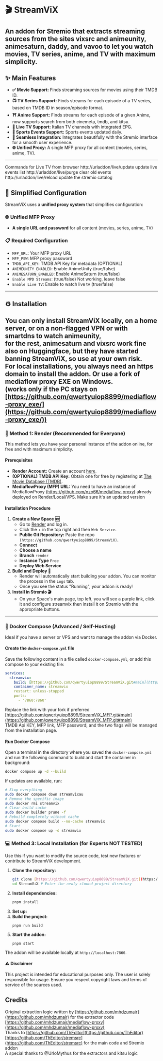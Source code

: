 # 🎬 StreamViX
An addon for Stremio that extracts streaming sources from the sites vixsrc and animeunity, animesaturn, daddy, and vavoo to let you watch movies, TV series, anime, and TV with maximum simplicity.
---
## ✨ Main Features
* **✅ Movie Support:** Finds streaming sources for movies using their TMDB ID.
* **📺 TV Series Support:** Finds streams for each episode of a TV series, based on TMDB ID in season/episode format.
* **⛩️ Anime Support:** Finds streams for each episode of a given Anime, now supports search from both cinemeta, tmdb, and kitsu.
* **📡 Live TV Support:** Italian TV channels with integrated EPG.
* **📡 Sports Events Support:** Sports events updated daily.
* **🔗 Seamless Integration:** Integrates beautifully with the Stremio interface for a smooth user experience.
* **🌐 Unified Proxy:** A single MFP proxy for all content (movies, series, anime, TV).
---
Commands for Live TV from browser
http://urladdon/live/update   update live events list
http://urladdon/live/purge    clear old events
http://urladdon/live/reload   update the stremio catalog
## 🔧 Simplified Configuration
StreamViX uses a **unified proxy system** that simplifies configuration:
### 🌐 Unified MFP Proxy
- **A single URL and password** for all content (movies, series, anime, TV)
### 📋 Required Configuration
- `MFP_URL`: Your MFP proxy URL
- `MFP_PSW`: MFP proxy password
- `TMDB_API_KEY`: TMDB API Key for metadata (OPTIONAL)
- `ANIMEUNITY_ENABLED`: Enable AnimeUnity (true/false)
- `ANIMESATURN_ENABLED`: Enable AnimeSaturn (true/false)
- `Enable MPD Streams`: (true/false) Not working, leave false
- `Enable Live TV`: Enable to watch live tv (true/false)
---
## ⚙️ Installation
You can only install StreamViX locally, on a home server, or on a non-flagged VPN or with smartdns to watch animeunity,  
for the rest, animesaturn and vixsrc work fine also on Huggingface, but they have started banning StreamViX, so use at your own risk.  
For local installations, you always need an https domain to install the addon. Or use a fork of mediaflow proxy EXE on Windows.  
(works only if the PC stays on [https://github.com/qwertyuiop8899/mediaflow-proxy_exe/](https://github.com/qwertyuiop8899/mediaflow-proxy_exe/))
---
### 🚀 Method 1: Render (Recommended for Everyone)
This method lets you have your personal instance of the addon online, for free and with maximum simplicity.
#### Prerequisites
* **Render Account:** Create an account [here]([render.com](https://dashboard.render.com/register)).
* **(OPTIONAL) TMDB API Key:** Obtain one for free by registering at [The Movie Database (TMDB)](https://www.themoviedb.org/documentation/api).
* **MediaflowProxy (MFP) URL:** You need to have an instance of MediaflowProxy (https://github.com/nzo66/mediaflow-proxy) already deployed on Render/Local/VPS. Make sure it's an updated version  
#### Installation Procedure
1.  **Create a New Space 🆕**
    * Go to [Render]((https://dashboard.render.com/)) and log in.
    * Click the + in the top right and then `Web Service`.
    * **Public Git Repository:** Paste the repo `(https://github.com/qwertyuiop8899/StreamViX)`.
    * **Connect**
    * **Choose a name**
    * **Branch** `render`
    * **Instance Type** `Free`
    * **Deploy Web Service**
2.  **Build and Deploy 🚀**
    * Render will automatically start building your addon. You can monitor the process in the `Logs` tab.
    * Once you see the status "Running", your addon is ready!
3.  **Install in Stremio 🎬**
    * On your Space's main page, top left, you will see a purple link, click it and configure streamvix then install it on Stremio with the appropriate buttons.
---
### 🐳 Docker Compose (Advanced / Self-Hosting)
Ideal if you have a server or VPS and want to manage the addon via Docker.
#### Create the `docker-compose.yml` file
Save the following content in a file called `docker-compose.yml`, or add this compose to your existing file:
```yaml
services:
  streamvix:
    build: [https://github.com/qwertyuiop8899/StreamViX.git#main](https://github.com/qwertyuiop8899/StreamViX.git#main)
    container_name: streamvix
    restart: unless-stopped
    ports:
      - '7860:7860'
```
Replace the link with your fork if preferred [https://github.com/qwertyuiop8899/StreamViX_MFP.git#main](https://github.com/qwertyuiop8899/StreamViX_MFP.git#main)  
TMDB Api KEY, MFP link, MFP password, and the two flags will be managed from the installation page.  
#### Run Docker Compose  
Open a terminal in the directory where you saved the `docker-compose.yml` and run the following command to build and start the container in background:  
```bash
docker compose up -d --build
```
If updates are available, run:  
```bash
# Stop everything
sudo docker compose down streamvixau
# Remove the specific image
sudo docker rmi streamvix
# Clear build cache
sudo docker builder prune -f
# Rebuild completely without cache
sudo docker compose build --no-cache streamvix
# Start
sudo docker compose up -d streamvix
```
### 💻 Method 3: Local Installation (for Experts NOT TESTED)
Use this if you want to modify the source code, test new features or contribute to StreamViX development.  
1.  **Clone the repository:**
    ```bash
    git clone [https://github.com/qwertyuiop8899/StreamViX.git](https://github.com/qwertyuiop8899/StreamViX.git) # Make sure it's the correct StreamViX repo
    cd StreamViX # Enter the newly cloned project directory
    ```
2.  **Install dependencies:**
    ```bash
    pnpm install
    ```
3.  **Set up:**
4.  **Build the project:**
    ```
    pnpm run build
    ```
5.  **Start the addon:**
    ```
    pnpm start
    ```
The addon will be available locally at `http://localhost:7860`.  
#### ⚠️ Disclaimer
This project is intended for educational purposes only. The user is solely responsible for usage. Ensure you respect copyright laws and terms of service of the sources used.
## Credits
Original extraction logic written by [https://github.com/mhdzumair](https://github.com/mhdzumair) for the extractor code [https://github.com/mhdzumair/mediaflow-proxy](https://github.com/mhdzumair/mediaflow-proxy)  
Thanks to [https://github.com/ThEditor](https://github.com/ThEditor) [https://github.com/ThEditor/stremsrc](https://github.com/ThEditor/stremsrc) for the main code and Stremio addon  
A special thanks to @UrloMythus for the extractors and kitsu logic
